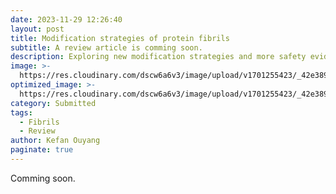 ```yaml
---
date: 2023-11-29 12:26:40
layout: post
title: Modification strategies of protein fibrils
subtitle: A review article is comming soon.
description: Exploring new modification strategies and more safety evidence for food protein fibrils is desired.
image: >-
  https://res.cloudinary.com/dscw6a6v3/image/upload/v1701255423/_42e38962-2503-409b-9a49-28bb1bb8cf_gmm9vj.jpg
optimized_image: >-
  https://res.cloudinary.com/dscw6a6v3/image/upload/v1701255423/_42e38962-2503-409b-9a49-28bb1bb8cf_gmm9vj.jpg
category: Submitted
tags:
  - Fibrils
  - Review
author: Kefan Ouyang
paginate: true
---
```

Comming soon.
